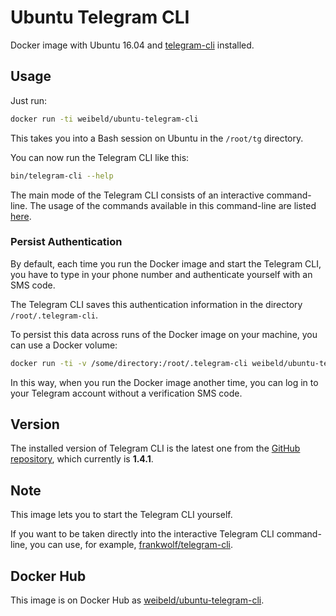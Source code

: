 # Ubuntu Telegram CLI

Docker image with Ubuntu 16.04 and [telegram-cli](https://github.com/vysheng/tg) installed.

## Usage

Just run:

~~~bash
docker run -ti weibeld/ubuntu-telegram-cli
~~~

This takes you into a Bash session on Ubuntu in the `/root/tg` directory.

You can now run the Telegram CLI like this:

~~~bash
bin/telegram-cli --help
~~~

The main mode of the Telegram CLI consists of an interactive command-line. The usage of the commands available in this command-line are listed [here](https://github.com/vysheng/tg#supported-commands).

### Persist Authentication

By default, each time you run the Docker image and start the Telegram CLI, you have to type in your phone number and authenticate yourself with an SMS code.

The Telegram CLI saves this authentication information in the directory `/root/.telegram-cli`.

To persist this data across runs of the Docker image on your machine, you can use a Docker volume:

~~~bash
docker run -ti -v /some/directory:/root/.telegram-cli weibeld/ubuntu-telegram-cli
~~~

In this way, when you run the Docker image another time, you can log in to your Telegram account without a verification SMS code.

## Version

The installed version of Telegram CLI is the latest one from the [GitHub repository](https://github.com/vysheng/tg), which currently is **1.4.1**.

## Note

This image lets you to start the Telegram CLI yourself.

If you want to be taken directly into the interactive Telegram CLI command-line, you can use, for example, [frankwolf/telegram-cli](https://hub.docker.com/r/frankwolf/telegram-cli/).

## Docker Hub

This image is on Docker Hub as [weibeld/ubuntu-telegram-cli](https://hub.docker.com/r/weibeld/ubuntu-telegram-cli/).

